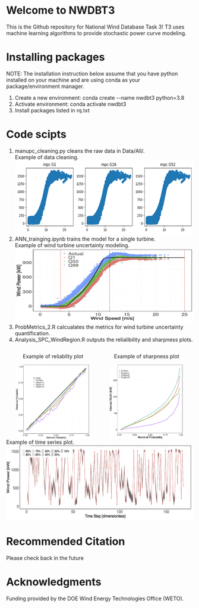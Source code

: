 # Welcome to NWDBT3
This is the Github repository for National Wind Database Task 3! T3 uses machine learning algorithms to provide stochastic power curve modeling.
# Installing packages
NOTE: The installation instruction below assume that you have python installed on your machine and are using conda as your package/environment manager.
1. Create a new environment: conda create --name nwdbt3 python=3.8  
2. Activate environment: conda activate nwdbt3  
3. Install packages listed in rq.txt
# Code scipts
1. manupc_cleaning.py cleans the raw data in Data/All/.<br>
   Example of data cleaning.<br>
   <img src="/images/data_clean.png" width="600" height="200" alt="Alt text">
3. ANN_trainging.ipynb trains the model for a single turbine.<br>
   Example of wind turbine uncertainty modeling.<br>
   <img src="/images/modeling_results.png" width="600" height="200" alt="Alt text">
5. ProbMetrics_2.R calcualates the metrics for wind turbine uncertainty quantification.
6. Analysis_SPC_WindRegion.R outputs the relialibility and sharpness plots.<br>
<div style="display: flex; justify-content: space-around; align-items: center;">
  <div>
    <p style="text-align: center;">Example of reliablity plot</p>
    <img src="/images/reliability.png" alt="First Image" style="width: 200px; display: block; margin-left: auto; margin-right: auto;">
  </div>
  <div>
    <p style="text-align: center;">Example of sharpness plot</p>
    <img src="/images/sharpness.png" alt="Second Image" style="width: 200px; display: block; margin-left: auto; margin-right: auto;">
  </div>
</div>
   Example of time series plot.<br>
   <img src="/images/TS.png" width="600" height="200" alt="Alt text"><br>
   
# Recommended Citation
Please check back in the future
# Acknowledgments
Funding provided by the DOE Wind Energy Technologies Office (WETO).
